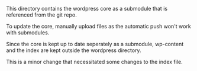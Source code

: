 This directory contains the wordpress core as a submodule that is referenced from the git repo. 

To update the core, manually upload files as the automatic push won't work with submodules. 

Since the core is kept up to date seperately as a submodule, wp-content and the index are kept outside the wordpress directory. 

This is a minor change that necessitated some changes to the index file.